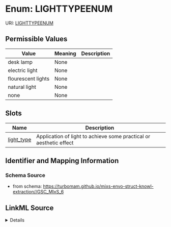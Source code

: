 # Enum: LIGHTTYPEENUM



URI: [LIGHTTYPEENUM](LIGHTTYPEENUM)

## Permissible Values

| Value | Meaning | Description |
| --- | --- | --- |
| desk lamp | None |  |
| electric light | None |  |
| flourescent lights | None |  |
| natural light | None |  |
| none | None |  |




## Slots

| Name | Description |
| ---  | --- |
| [light_type](light_type.md) | Application of light to achieve some practical or aesthetic effect |






## Identifier and Mapping Information







### Schema Source


* from schema: https://turbomam.github.io/mixs-envo-struct-knowl-extraction//GSC_MIxS_6




## LinkML Source

<details>
```yaml
name: LIGHT_TYPE_ENUM
from_schema: https://turbomam.github.io/mixs-envo-struct-knowl-extraction//GSC_MIxS_6
rank: 1000
permissible_values:
  desk lamp:
    text: desk lamp
  electric light:
    text: electric light
  flourescent lights:
    text: flourescent lights
  natural light:
    text: natural light
  none:
    text: none

```
</details>

